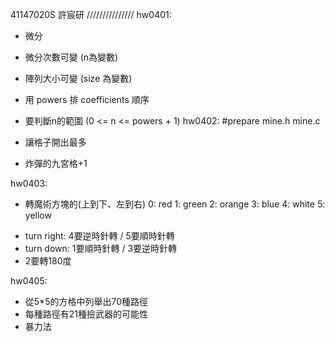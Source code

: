 41147020S 許宸研
///////////////
hw0401:
- 微分
* 微分次數可變 (n為變數)
* 陣列大小可變 (size 為變數)
* 用 powers 排 coefficients 順序 

* 要判斷n的範圍 (0 <= n <= powers + 1)
hw0402:
#prepare mine.h mine.c
- 讓格子開出最多
* 炸彈的九宮格+1

hw0403:
- 轉魔術方塊的(上到下、左到右)
0: red
1: green
2: orange
3: blue
4: white
5: yellow
* turn right: 4要逆時針轉 / 5要順時針轉
* turn down: 1要順時針轉 / 3要逆時針轉
* 2要轉180度

hw0405:
- 從5*5的方格中列舉出70種路徑
- 每種路徑有21種撿武器的可能性
- 暴力法


